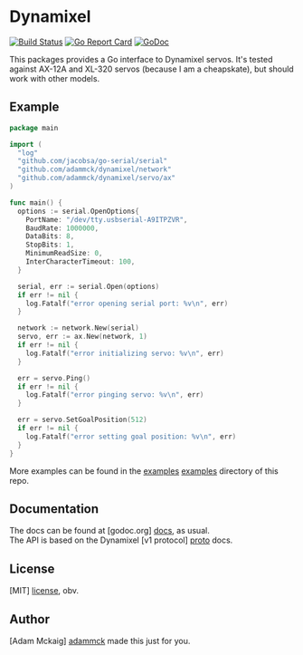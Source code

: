 # Dynamixel

[![Build Status](https://travis-ci.org/adammck/dynamixel.svg?branch=master)](https://travis-ci.org/adammck/dynamixel)
[![Go Report Card](https://goreportcard.com/badge/github.com/adammck/dynamixel)](https://goreportcard.com/report/github.com/adammck/dynamixel)
[![GoDoc](https://godoc.org/github.com/adammck/dynamixel?status.svg)](https://godoc.org/github.com/adammck/dynamixel)

This packages provides a Go interface to Dynamixel servos. It's tested against
AX-12A and XL-320 servos (because I am a cheapskate), but should work with other
models.


## Example

```go
package main

import (
  "log"
  "github.com/jacobsa/go-serial/serial"
  "github.com/adammck/dynamixel/network"
  "github.com/adammck/dynamixel/servo/ax"
)

func main() {
  options := serial.OpenOptions{
    PortName: "/dev/tty.usbserial-A9ITPZVR",
    BaudRate: 1000000,
    DataBits: 8,
    StopBits: 1,
    MinimumReadSize: 0,
    InterCharacterTimeout: 100,
  }

  serial, err := serial.Open(options)
  if err != nil {
    log.Fatalf("error opening serial port: %v\n", err)
  }

  network := network.New(serial)
  servo, err := ax.New(network, 1)
  if err != nil {
    log.Fatalf("error initializing servo: %v\n", err)
  }

  err = servo.Ping()
  if err != nil {
    log.Fatalf("error pinging servo: %v\n", err)
  }

  err = servo.SetGoalPosition(512)
  if err != nil {
    log.Fatalf("error setting goal position: %v\n", err)
  }
}
```

More examples can be found in the [examples] [examples] directory of this repo.


## Documentation

The docs can be found at [godoc.org] [docs], as usual.  
The API is based on the Dynamixel [v1 protocol] [proto] docs.


## License

[MIT] [license], obv.


## Author

[Adam Mckaig] [adammck] made this just for you.  




[docs]:     https://godoc.org/github.com/adammck/dynamixel
[examples]: https://github.com/adammck/dynamixel/tree/master/examples
[proto]:    http://support.robotis.com/en/product/dynamixel/ax_series/dxl_ax_actuator.htm#Control_Table
[license]:  https://github.com/adammck/dynamixel/blob/master/LICENSE
[adammck]:  http://github.com/adammck
